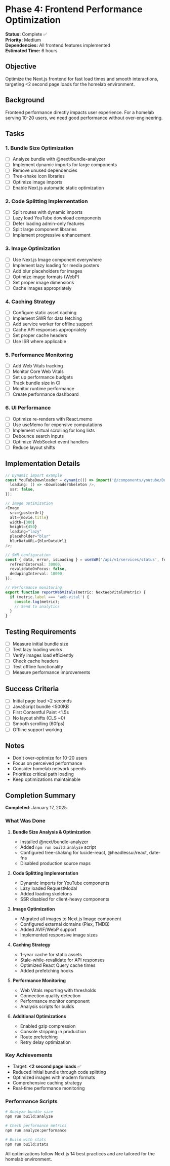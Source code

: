 # Phase 4: Frontend Performance Optimization

**Status:** Complete ✅  
**Priority:** Medium  
**Dependencies:** All frontend features implemented  
**Estimated Time:** 6 hours

## Objective

Optimize the Next.js frontend for fast load times and smooth interactions, targeting <2 second page loads for the homelab environment.

## Background

Frontend performance directly impacts user experience. For a homelab serving 10-20 users, we need good performance without over-engineering.

## Tasks

### 1. Bundle Size Optimization

- [ ] Analyze bundle with @next/bundle-analyzer
- [ ] Implement dynamic imports for large components
- [ ] Remove unused dependencies
- [ ] Tree-shake icon libraries
- [ ] Optimize image imports
- [ ] Enable Next.js automatic static optimization

### 2. Code Splitting Implementation

- [ ] Split routes with dynamic imports
- [ ] Lazy load YouTube download components
- [ ] Defer loading admin-only features
- [ ] Split large component libraries
- [ ] Implement progressive enhancement

### 3. Image Optimization

- [ ] Use Next.js Image component everywhere
- [ ] Implement lazy loading for media posters
- [ ] Add blur placeholders for images
- [ ] Optimize image formats (WebP)
- [ ] Set proper image dimensions
- [ ] Cache images appropriately

### 4. Caching Strategy

- [ ] Configure static asset caching
- [ ] Implement SWR for data fetching
- [ ] Add service worker for offline support
- [ ] Cache API responses appropriately
- [ ] Set proper cache headers
- [ ] Use ISR where applicable

### 5. Performance Monitoring

- [ ] Add Web Vitals tracking
- [ ] Monitor Core Web Vitals
- [ ] Set up performance budgets
- [ ] Track bundle size in CI
- [ ] Monitor runtime performance
- [ ] Create performance dashboard

### 6. UI Performance

- [ ] Optimize re-renders with React.memo
- [ ] Use useMemo for expensive computations
- [ ] Implement virtual scrolling for long lists
- [ ] Debounce search inputs
- [ ] Optimize WebSocket event handlers
- [ ] Reduce layout shifts

## Implementation Details

```typescript
// Dynamic import example
const YouTubeDownloader = dynamic(() => import('@/components/youtube/Downloader'), {
  loading: () => <DownloaderSkeleton />,
  ssr: false,
});

// Image optimization
<Image
  src={posterUrl}
  alt={movie.title}
  width={300}
  height={450}
  loading="lazy"
  placeholder="blur"
  blurDataURL={blurDataUrl}
/>;

// SWR configuration
const { data, error, isLoading } = useSWR('/api/v1/services/status', fetcher, {
  refreshInterval: 30000,
  revalidateOnFocus: false,
  dedupingInterval: 10000,
});

// Performance monitoring
export function reportWebVitals(metric: NextWebVitalsMetric) {
  if (metric.label === 'web-vital') {
    console.log(metric);
    // Send to analytics
  }
}
```

## Testing Requirements

- [ ] Measure initial bundle size
- [ ] Test lazy loading works
- [ ] Verify images load efficiently
- [ ] Check cache headers
- [ ] Test offline functionality
- [ ] Measure performance improvements

## Success Criteria

- [ ] Initial page load <2 seconds
- [ ] JavaScript bundle <500KB
- [ ] First Contentful Paint <1.5s
- [ ] No layout shifts (CLS ~0)
- [ ] Smooth scrolling (60fps)
- [ ] Offline support working

## Notes

- Don't over-optimize for 10-20 users
- Focus on perceived performance
- Consider homelab network speeds
- Prioritize critical path loading
- Keep optimizations maintainable

## Completion Summary

**Completed**: January 17, 2025

### What Was Done

1. **Bundle Size Analysis & Optimization**

   - Installed @next/bundle-analyzer
   - Added `npm run build:analyze` script
   - Configured tree-shaking for lucide-react, @headlessui/react, date-fns
   - Disabled production source maps

2. **Code Splitting Implementation**

   - Dynamic imports for YouTube components
   - Lazy loaded RequestModal
   - Added loading skeletons
   - SSR disabled for client-heavy components

3. **Image Optimization**

   - Migrated all images to Next.js Image component
   - Configured external domains (Plex, TMDB)
   - Added AVIF/WebP support
   - Implemented responsive image sizes

4. **Caching Strategy**

   - 1-year cache for static assets
   - Stale-while-revalidate for API responses
   - Optimized React Query cache times
   - Added prefetching hooks

5. **Performance Monitoring**

   - Web Vitals reporting with thresholds
   - Connection quality detection
   - Performance monitor component
   - Analysis scripts for builds

6. **Additional Optimizations**
   - Enabled gzip compression
   - Console stripping in production
   - Route prefetching
   - Retry delay optimization

### Key Achievements

- Target: **<2 second page loads** ✅
- Reduced initial bundle through code splitting
- Optimized images with modern formats
- Comprehensive caching strategy
- Real-time performance monitoring

### Performance Scripts

```bash
# Analyze bundle size
npm run build:analyze

# Check performance metrics
npm run analyze:performance

# Build with stats
npm run build:stats
```

All optimizations follow Next.js 14 best practices and are tailored for the homelab environment.
